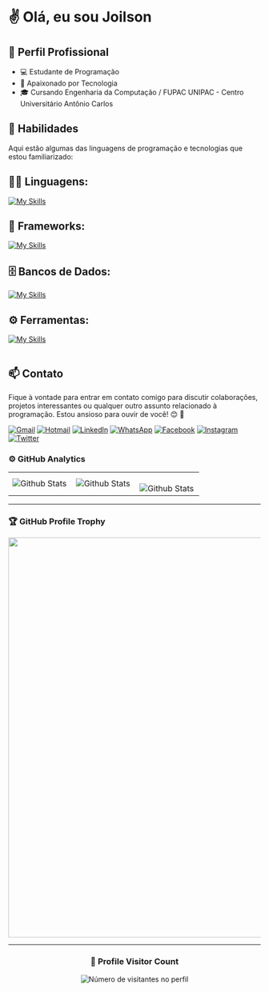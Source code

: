 # ✌️ Olá, eu sou Joilson

## 💼 Perfil Profissional

- 💻 Estudante de Programação
- 🌱 Apaixonado por Tecnologia
- 🎓 Cursando Engenharia da Computação / FUPAC UNIPAC - Centro Universitário Antônio Carlos

## 🚀 Habilidades

Aqui estão algumas das linguagens de programação e tecnologias que estou familiarizado:

## 👨‍💻 Linguagens: 
[![My Skills](https://skillicons.dev/icons?i=c,cs,cpp,eclipse,java,html,css,javascript)](https://skillicons.dev)

## 🧰 Frameworks: 
[![My Skills](https://skillicons.dev/icons?i=c)](https://skillicons.dev)

## 🗄️ Bancos de Dados: 
[![My Skills](https://skillicons.dev/icons?i=mysql,postgres)](https://skillicons.dev)
## ⚙️ Ferramentas:
[![My Skills](https://skillicons.dev/icons?i=windows,git,github,visualstudio,vscode,eclipse,androidstudio)](https://skillicons.dev)<br><br>

## 📫 Contato
Fique à vontade para entrar em contato comigo para discutir colaborações, projetos interessantes ou qualquer outro assunto relacionado à programação. Estou ansioso para ouvir de você! 😊 👊

  <a href="mailto:jramosrocha@gmail.com" title="Gmail">
  <img src="https://img.shields.io/badge/-Gmail-FF0000?style=flat-square&labelColor=FF0000&logo=gmail&logoColor=white" alt="Gmail"/></a>

  <a href="mailto:jramosrocha@hotmail.com" title="Hotmail">
  <img src="https://img.icons8.com/?size=48&id=13640&format=png" alt="Hotmail"/></a>
  
  <a href="https://www.linkedin.com/in/joilson-rocha-970a7929a" title="LinkedIn">
  <img src="https://img.shields.io/badge/-Linkedin-0e76a8?style=flat-square&logo=Linkedin&logoColor=white" alt="LinkedIn"/></a>
  
  <a href="#" title="WhatsApp">
  <img src="https://img.shields.io/badge/-WhatsApp-25d366?style=flat-square&labelColor=25d366&logo=whatsapp&logoColor=white" alt="WhatsApp"/></a>
  
  <a href="https://www.facebook.com/JoilsonRamosRocha" title="Facebook">
  <img src="https://img.shields.io/badge/-Facebook-3b5998?style=flat-square&labelColor=3b5998&logo=facebook&logoColor" alt="Facebook"/></a>
  
  <a href="https://www.instagram.com/joilsonramosrocha" title="Instagram">
  <img src="https://img.shields.io/badge/-Instagram-DF0174?style=flat-square&labelColor=DF0174&logo=instagram&logoColor=white" alt="Instagram" /></a>

  <a href="https://x.com/JoilsonRocha18" title="Twitter">
  <img src="https://img.shields.io/twitter/follow/JoilsonRocha18" alt="Twitter" /></a>

### ⚙️ GitHub Analytics

<table>
  <tr>
    <td>
      <img
        align="left"
        src="https://github-readme-stats.vercel.app/api?username=jramosrocha&theme=dark&hide_border=false&include_all_commits=true"
        alt="Github Stats"
      />
    </td>
    <td>
      <img
        align="left"
        src="https://github-readme-stats.vercel.app/api/top-langs/?username=jramosrocha&theme=dark&hide_border=false&include_all_commits=true&count_private=true&layout=compact"
        alt="Github Stats"
      />
    </td>
    <td>
      <br />
      <img
        align="left"
        src="https://github-readme-streak-stats.herokuapp.com/?user=jramosrocha&theme=dark&hide_border=false"
        alt="Github Stats"
      />
    </td>
  </tr>
</table>

--- 

### 🏆 GitHub Profile Trophy

<p align="center">
  <a
    href="https://github.com/jramosrocha/github-profile-trophy"
    title="repositório de troféus"
  >
    <img
      width="800"
      src="https://github-profile-trophy.vercel.app/?username=jramosrocha&column=8&theme=darkhub&no-frame=true&no-bg=true"
    />
  </a>
</p>

---

<div align="center">
  <h3><b>📍 Profile Visitor Count</b></h3>
</div>

<p align="center">
  <img
    src="https://profile-counter.glitch.me/jramosrocha/count.svg"
    alt="Número de visitantes no perfil"
  />
</p>